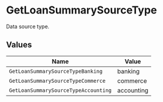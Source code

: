 # GetLoanSummarySourceType

Data source type.


## Values

| Name                                 | Value                                |
| ------------------------------------ | ------------------------------------ |
| `GetLoanSummarySourceTypeBanking`    | banking                              |
| `GetLoanSummarySourceTypeCommerce`   | commerce                             |
| `GetLoanSummarySourceTypeAccounting` | accounting                           |
